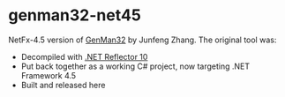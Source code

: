 # genman32-net45
NetFx-4.5 version of [GenMan32](https://blogs.msdn.microsoft.com/junfeng/2007/04/14/genman32-a-tool-to-generate-sxs-manifest-for-managed-assembly-for-registration-free-com-net-interop/) by Junfeng Zhang. The original tool was:
- Decompiled with [.NET Reflector 10](https://www.red-gate.com/products/dotnet-development/reflector/)
- Put back together as a working  C# project, now targeting  .NET Framework 4.5
- Built and released here